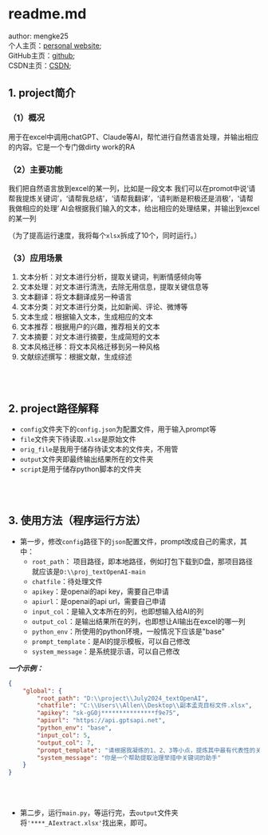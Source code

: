 # readme.md

author:  mengke25 <br />
个人主页：[personal website](https://mengke25.github.io); <br />
GitHub主页：[github](https://github.com/mengke25); <br />
CSDN主页：[CSDN](https://blog.csdn.net/weixin_43168119?spm=1000.2115.3001.5343); <br />


## 1. project简介

### （1）概况
用于在excel中调用chatGPT、Claude等AI，帮忙进行自然语言处理，并输出相应的内容。它是一个专门做dirty work的RA

### （2）主要功能
我们把自然语言放到excel的某一列，比如是一段文本
我们可以在promot中说‘请帮我提炼关键词’，‘请帮我总结’，‘请帮我翻译’，‘请判断是积极还是消极’，‘请帮我做相应的处理’
AI会根据我们输入的文本，给出相应的处理结果，并输出到excel的某一列

（为了提高运行速度，我将每个`xlsx`拆成了10个，同时运行。）

### （3）应用场景
1. 文本分析：对文本进行分析，提取关键词，判断情感倾向等
2. 文本处理：对文本进行清洗，去除无用信息，提取关键信息等
3. 文本翻译：将文本翻译成另一种语言
4. 文本分类：对文本进行分类，比如新闻、评论、微博等
5. 文本生成：根据输入文本，生成相应的文本
6. 文本推荐：根据用户的兴趣，推荐相关的文本
7. 文本摘要：对文本进行摘要，生成简短的文本
8. 文本风格迁移：将文本风格迁移到另一种风格
9. 文献综述撰写：根据文献，生成综述

<br /> <br />

## 2. project路径解释

* `config`文件夹下的`config.json`为配置文件，用于输入prompt等
* `file`文件夹下待读取`.xlsx`是原始文件
* `orig_file`是我用于储存待读文本的文件夹，不用管
* `output`文件夹即最终输出结果所在的文件夹
* `script`是用于储存python脚本的文件夹

<br /> <br />

## 3. 使用方法（程序运行方法）



* 第一步，修改`config`路径下的`json`配置文件，prompt改成自己的需求，其中：   
  * `root_path`： 项目路径，即本地路径，例如打包下载到D盘，那项目路径就应该是`D:\\proj_textOpenAI-main`
  * `chatfile`：待处理文件
  * `apikey`：是openai的api key，需要自己申请
  * `apiurl`：是openai的api url，需要自己申请
  * `input_col`：是输入文本所在的列，也即想输入给AI的列
  * `output_col`：是输出结果所在的列，也即想让AI输出在excel的哪一列
  * `python_env`：所使用的python环境，一般情况下应该是"base"
  * `prompt_template`：是AI的提示模板，可以自己修改
  * `system_message`：是系统提示语，可以自己修改

***一个示例：***

```json
{
    "global": {
        "root_path": "D:\\project\\July2024_textOpenAI",
        "chatfile": "C:\\Users\\Allen\\Desktop\\副本孟克目标文件.xlsx", 
        "apikey": "sk-gG0j***************f9e75",
        "apiurl": "https://api.gptsapi.net",
        "python_env": "base",
        "input_col": 5,
        "output_col": 7,
        "prompt_template": "请根据我凝练的1、2、3等小点，提炼其中最有代表性的关键词2至3个即可（每个关键词不超过8个中文字），不要提及地方名称或“自贸试验区”这种通用的词，每个关键词用分号“；”相连",
        "system_message": "你是一个帮助提取治理举措中关键词的助手"
    }
}
```


<br /> <br />


* 第二步，运行`main.py`，等运行完，去`output`文件夹将`'****_AIextract.xlsx'`找出来，即可。



